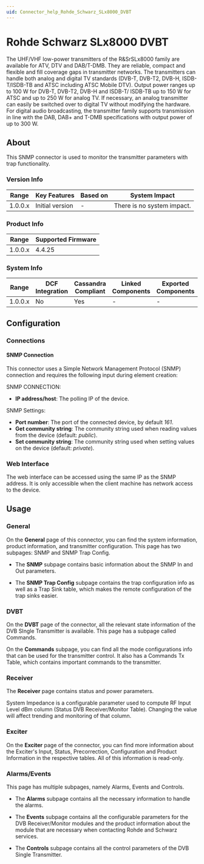 ```yaml
---
uid: Connector_help_Rohde_Schwarz_SLx8000_DVBT
---
```


# Rohde Schwarz SLx8000 DVBT

The UHF/VHF low-power transmitters of the R&SrSLx8000 family are available for ATV, DTV and DAB/T-DMB. They are reliable, compact and flexible and fill coverage gaps in transmitter networks. The transmitters can handle both analog and digital TV standards (DVB-T, DVB-T2, DVB-H, ISDB-T/ISDB-TB and ATSC including ATSC Mobile DTV). Output power ranges up to 100 W for DVB-T, DVB-T2, DVB-H and ISDB-T/ ISDB-TB up to 150 W for ATSC and up to 250 W for analog TV. If necessary, an analog transmitter can easily be switched over to digital TV without modifying the hardware. For digital audio broadcasting, the transmitter family supports transmission in line with the DAB, DAB+ and T-DMB specifications with output power of up to 300 W.

## About

This SNMP connector is used to monitor the transmitter parameters with trap functionality.

### Version Info

| Range   | Key Features    | Based on | System Impact              |
|---------|-----------------|----------|----------------------------|
| 1.0.0.x | Initial version | -        | There is no system impact. |

### Product Info

| Range     | Supported Firmware     |
|-----------|------------------------|
| 1.0.0.x   | 4.4.25                 |

### System Info

| Range     | DCF Integration     | Cassandra Compliant     | Linked Components     | Exported Components     |
|-----------|---------------------|-------------------------|-----------------------|-------------------------|
| 1.0.0.x   | No                  | Yes                     | -                     | -                       |

## Configuration

### Connections

#### SNMP Connection

This connector uses a Simple Network Management Protocol (SNMP) connection and requires the following input during element creation:

SNMP CONNECTION:

- **IP address/host**: The polling IP of the device.

SNMP Settings:

- **Port number**: The port of the connected device, by default *161*.
- **Get community string**: The community string used when reading values from the device (default: *public*).
- **Set community string**: The community string used when setting values on the device (default: *private*).

### Web Interface

The web interface can be accessed using the same IP as the SNMP address. It is only accessible when the client machine has network access to the device.

## Usage

### General

On the **General** page of this connector, you can find the system information, product information, and transmitter configuration. This page has two subpages: SNMP and SNMP Trap Config.

- The **SNMP** subpage contains basic information about the SNMP In and Out parameters.

- The **SNMP Trap Config** subpage contains the trap configuration info as well as a Trap Sink table, which makes the remote configuration of the trap sinks easier.

### DVBT

On the **DVBT** page of the connector, all the relevant state information of the DVB SIngle Transmitter is available. This page has a subpage called Commands.

On the **Commands** subpage, you can find all the mode configurations info that can be used for the transmitter control. It also has a Commands Tx Table, which contains important commands to the transmitter.

### Receiver

The **Receiver** page contains status and power parameters.

System Impedance is a configurable parameter used to compute RF Input Level dBm column (Status DVB Receiver/Monitor Table). Changing the value will affect trending and monitoring of that column. 

### Exciter

On the **Exciter** page of the connector, you can find more information about the Exciter's Input, Status, Precorrection, Configuration and Product Information in the respective tables. All of this information is read-only.

### Alarms/Events

This page has multiple subpages, namely Alarms, Events and Controls.

- The **Alarms** subpage contains all the necessary information to handle the alarms.

- The **Events** subpage contains all the configurable parameters for the DVB Receiver/Monitor modules and the product information about the module that are necessary when contacting Rohde and Schwarz services.

- The **Controls** subpage contains all the control parameters of the DVB Single Transmitter.
